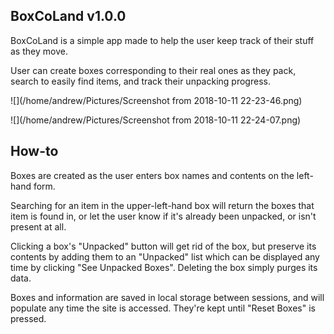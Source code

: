 ## **BoxCoLand v1.0.0**

BoxCoLand is a simple app made to help the user keep track of their stuff as they move.

User can create boxes corresponding to their real ones as they pack, search to easily find items, and track their unpacking progress.

![](/home/andrew/Pictures/Screenshot from 2018-10-11 22-23-46.png)

![](/home/andrew/Pictures/Screenshot from 2018-10-11 22-24-07.png)



## How-to

Boxes are created as the user enters box names and contents on the left-hand form.

Searching for an item in the upper-left-hand box will return the boxes that item is found in, or let the user know if it's already been unpacked, or isn't present at all.

Clicking a box's "Unpacked" button will get rid of the box, but preserve its contents by adding them to an "Unpacked" list which can be displayed any time by clicking "See Unpacked Boxes". Deleting the box simply purges its data. 

Boxes and information are saved in local storage between sessions, and will populate any time the site is accessed. They're kept until "Reset Boxes" is pressed. 





